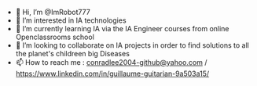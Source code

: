 - 👋 Hi, I’m @ImRobot777
- 👀 I’m interested in IA technologies
- 🌱 I’m currently learning IA via the IA Engineer courses from online Openclassrooms school
- 💞️ I’m looking to collaborate on IA projects in order to find solutions to all the planet's childreen big Diseases
- 📫 How to reach me : conradlee2004-github@yahoo.com / https://www.linkedin.com/in/guillaume-guitarian-9a503a15/

<!---
ImRobot777/ImRobot777 is a ✨ special ✨ repository because its `README.md` (this file) appears on your GitHub profile.
You can click the Preview link to take a look at your changes.
--->
